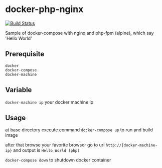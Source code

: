 # docker-php-nginx
[![Build Status](https://travis-ci.com/mchoiruln/docker-php-nginx.svg?branch=master)](https://travis-ci.com/mchoiruln/docker-php-nginx)

Sample of docker-compose with nginx and php-fpm (alpine), which say 'Hello World'

## Prerequisite
```
docker
docker-compose
docker-machine
```

## Variable
`docker-machine ip` your docker machine ip

## Usage
at base directory execute command
`docker-compose up` to run and build image

after that browse your favorite browser
go to url `http://{docker-machine-ip}`
and output is `Hello World (php)` 

`docker-compose down` to shutdown docker container
